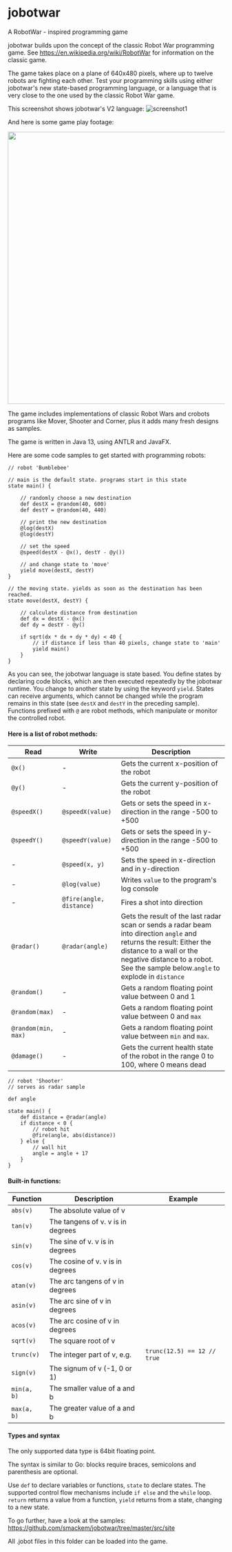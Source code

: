 # jobotwar
A RobotWar - inspired programming game

jobotwar builds upon the concept of the classic Robot War programming game. See https://en.wikipedia.org/wiki/RobotWar for information
on the classic game.

The game takes place on a plane of 640x480 pixels, where up to twelve robots are fighting each other. Test your programming skills using either jobotwar's new state-based programming language, or a language that is very close to the one used by the classic Robot War game.

This screenshot shows jobotwar's V2 language:
![screenshot1](https://raw.githubusercontent.com/smackem/jobotwar/master/src/site/screenshot1.png "Screenshot1")

And here is some game play footage:
<p style="text-align: center">
<img src="https://raw.githubusercontent.com/smackem/jobotwar/master/src/site/gameplay2.gif" width="800px" height="631px" />
</p>

The game includes implementations of classic Robot Wars and crobots programs like Mover, Shooter and Corner, plus it adds many fresh designs as samples.

The game is written in Java 13, using ANTLR and JavaFX.

Here are some code samples to get started with programming robots:

```
// robot 'Bumblebee'

// main is the default state. programs start in this state
state main() {

    // randomly choose a new destination
    def destX = @random(40, 600)
    def destY = @random(40, 440)

    // print the new destination
    @log(destX)
    @log(destY)

    // set the speed
    @speed(destX - @x(), destY - @y())

    // and change state to 'move'
    yield move(destX, destY)
}

// the moving state. yields as soon as the destination has been reached.
state move(destX, destY) {

    // calculate distance from destination
    def dx = destX - @x()
    def dy = destY - @y()

    if sqrt(dx * dx + dy * dy) < 40 {
        // if distance if less than 40 pixels, change state to 'main'
        yield main()
    }
}
```

As you can see, the jobotwar language is state based. You define states by declaring code blocks, which are then executed repeatedly by the jobotwar runtime. You change to another state by using the keyword `yield`.
States can receive arguments, which cannot be changed while the program remains in this state (see `destX` and `destY` in the preceding sample).
Functions prefixed with `@` are robot methods, which manipulate or monitor the controlled robot.

#### Here is a list of robot methods:

Read|Write|Description
----|-----|-----------
`@x()`|-|Gets the current x-position of the robot
`@y()`|-|Gets the current y-position of the robot
`@speedX()`|`@speedX(value)`|Gets or sets the speed in x-direction in the range -500 to +500
`@speedY()`|`@speedY(value)`|Gets or sets the speed in y-direction in the range -500 to +500
-|`@speed(x, y)`|Sets the speed in x-direction and in y-direction
-|`@log(value)`|Writes `value` to the program's log console
-|`@fire(angle, distance)`|Fires a shot into direction
`@radar()`|`@radar(angle)`|Gets the result of the last radar scan or sends a radar beam into direction `angle` and returns the result: Either the distance to a wall or the negative distance to a robot. See the sample below.`angle` to explode in `distance`
`@random()`|-|Gets a random floating point value between 0 and 1
`@random(max)`|-|Gets a random floating point value between 0 and `max`
`@random(min, max)`|-|Gets a random floating point value between `min` and `max`.
`@damage()`|-|Gets the current health state of the robot in the range 0 to 100, where 0 means dead

```
// robot 'Shooter'
// serves as radar sample

def angle

state main() {
    def distance = @radar(angle)
    if distance < 0 {
        // robot hit
        @fire(angle, abs(distance))
    } else {
        // wall hit
        angle = angle + 17
    }
}
```

#### Built-in functions:

Function|Description|Example
--------|-----------|-------
`abs(v)`|The absolute value of v
`tan(v)`|The tangens of v. v is in degrees
`sin(v)`|The sine of v. v is in degrees
`cos(v)`|The cosine of v. v is in degrees
`atan(v)`|The arc tangens of v in degrees
`asin(v)`|The arc sine of v in degrees
`acos(v)`|The arc cosine of v in degrees
`sqrt(v)`|The square root of v
`trunc(v)`|The integer part of v, e.g.|`trunc(12.5) == 12 // true`
`sign(v)`|The signum of v (-1, 0 or 1)
`min(a, b)`|The smaller value of a and b
`max(a, b)`|The greater value of a and b

#### Types and syntax

The only supported data type is 64bit floating point.

The syntax is similar to Go: blocks require braces, semicolons and parenthesis are optional.

Use `def` to declare variables or functions, `state` to declare states.
The supported control flow mechanisms include `if else` and the `while` loop. `return` returns a value from a function, `yield` returns from a state, changing to a new state.

To go further, have a look at the samples:
https://github.com/smackem/jobotwar/tree/master/src/site

All .jobot files in this folder can be loaded into the game.